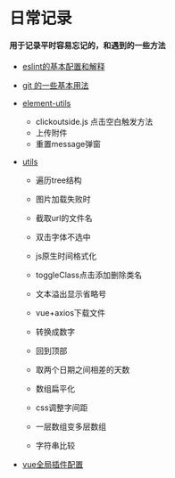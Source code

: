 # 日常记录

#### 用于记录平时容易忘记的，和遇到的一些方法

* [eslint的基本配置和解释](esLint.md)
* [git 的一些基本用法](git基本操作.md)
* [element-utils](element_utils.md)
  * clickoutside.js 点击空白触发方法
  * 上传附件
  * 重置message弹窗
* [utils](utils.md)
  * 遍历tree结构
  * 图片加载失败时
  * 截取url的文件名
  * 双击字体不选中
  * js原生时间格式化
  * toggleClass点击添加删除类名
  * 文本溢出显示省略号
  * vue+axios下载文件
  
  * 转换成数字
  * 回到顶部
  * 取两个日期之间相差的天数
  * 数组扁平化
  * css调整字间距
  * 一层数组变多层数组
  * 字符串比较

* [vue全局插件配置](vue全局插件.md)

